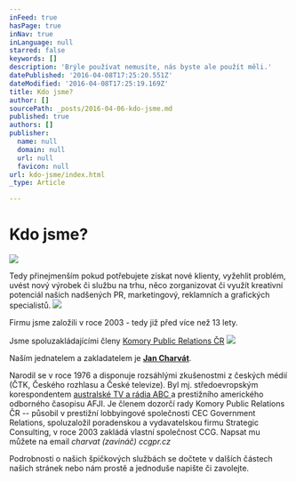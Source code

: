 ```yaml
---
inFeed: true
hasPage: true
inNav: true
inLanguage: null
starred: false
keywords: []
description: 'Brýle používat nemusíte, nás byste ale použít měli.'
datePublished: '2016-04-08T17:25:20.551Z'
dateModified: '2016-04-08T17:25:19.169Z'
title: Kdo jsme?
author: []
sourcePath: _posts/2016-04-06-kdo-jsme.md
published: true
authors: []
publisher:
  name: null
  domain: null
  url: null
  favicon: null
url: kdo-jsme/index.html
_type: Article

---
```

# Kdo jsme?
![](https://s3-us-west-2.amazonaws.com/the-grid-img/p/261438afc0b214a465aeee41b6b4488c4a5ee5a1.jpg)

Tedy přinejmenším pokud potřebujete získat nové klienty, vyžehlit problém, uvést nový výrobek či službu na trhu, něco zorganizovat či využít kreativní potenciál našich nadšených PR, marketingový, reklamních a grafických specialistů.
![](https://s3-us-west-2.amazonaws.com/the-grid-img/p/45285cd6881b1a6e44eece403e22dfcdf7131855.jpg)

Firmu jsme založili v roce 2003 - tedy již před více než 13 lety. 

Jsme spoluzakládajícími členy [Komory Public Relations ČR][0]
![](https://the-grid-user-content.s3-us-west-2.amazonaws.com/84e8d60c-1155-41f8-a81b-5ab4fb8434e9.png)

Naším jednatelem a zakladatelem je **[Jan Charvát][1]**.

Narodil se v roce 1976 a disponuje rozsáhlými zkušenostmi z českých médií (ČTK, Českého rozhlasu a České televize). Byl mj. středoevropským korespondentem [australské TV a rádia ABC ][2]a prestižního amerického odborného časopisu AFJI. Je členem dozorčí rady Komory Public Relations ČR -- působil v prestižní lobbyingové společnosti CEC Government Relations, spoluzaložil poradenskou a vydavatelskou firmu Strategic Consulting, v roce 2003 zakládá vlastní společnost CCG. Napsat mu můžete na email   _charvat (zavináč) ccgpr.cz_

Podrobnosti o našich špičkových službách se dočtete v dalších částech našich stránek nebo nám prostě a jednoduše napište či zavolejte.  

[0]: http://www.komorapr.cz/
[1]: http://www.facebook.com/jan.charvat
[2]: http://www.abc.net.au/